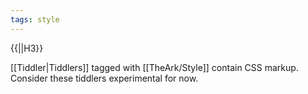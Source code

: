 ```yaml
---
tags: style
---
```

{{||H3}}

[[Tiddler|Tiddlers]] tagged with [[TheArk/Style]] contain CSS markup. Consider these tiddlers experimental for now.
